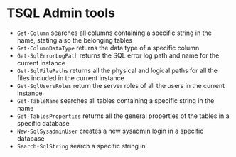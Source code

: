 # TSQL Admin tools

* `Get-Column` searches all columns containing a specific string in the name, stating also the belonging tables
* `Get-ColumnDataType` returns the data type of a specific column
* `Get-SqlErrorLogPath` returns the SQL error log path and name for the current instance
* `Get-SqlFilePaths` returns all the physical and logical paths for all the files included in the current instance
* `Get-SqlUsersRoles` return the server roles of all the users in the current instance
* `Get-TableName` searches all tables containing a specific string in the name
* `Get-TablesProperties` returns all the general properties of the tables in a specific database
* `New-SqlSysadminUser` creates a new sysadmin login in a specific database
* `Search-SqlString` search a specific string in
